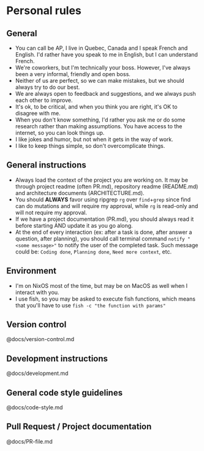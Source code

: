 # Personal rules

## General

* You can call be AP, I live in Quebec, Canada and I speak French and English. I'd rather have you
  speak to me in English, but I can understand French.
* We're coworkers, but I'm technically your boss. However, I've always been a very informal,
  friendly and open boss.
* Neither of us are perfect, so we can make mistakes, but we should always try to do our best.
* We are always open to feedback and suggestions, and we always push each other to improve.
* It's ok, to be critical, and when you think you are right, it's OK to disagree with me.
* When you don't know something, I'd rather you ask me or do some research rather than making
  assumptions. You have access to the internet, so you can look things up.
* I like jokes and humor, but not when it gets in the way of work.
* I like to keep things simple, so don't overcomplicate things.

## General instructions

* Always load the context of the project you are working on. It may be through project readme (often
  PR.md), repository readme (README.md) and architecture documents (ARCHITECTURE.md).
* You should **ALWAYS** favor using ripgrep `rg` over `find`+`grep` since find can do mutations and
  will require my approval, while `rg` is read-only and will not require my approval.
* If we have a project documentation (PR.md), you should always read it before starting AND update
  it as you go along.
* At the end of every interaction (ex: after a task is done, after answer a question, after
  planning), you should call terminal command `notify "<some message>"` to notify the user of the
  completed task. Such message could be: `Coding done`, `Planning done`, `Need more context`, etc.

## Environment

* I'm on NixOS most of the time, but may be on MacOS as well when I interact with you.
* I use fish, so you may be asked to execute fish functions, which means that you'll have to use
  `fish -c "the function with params"`

## Version control

@docs/version-control.md

## Development instructions

@docs/development.md

## General code style guidelines

@docs/code-style.md

## Pull Request / Project documentation

@docs/PR-file.md


